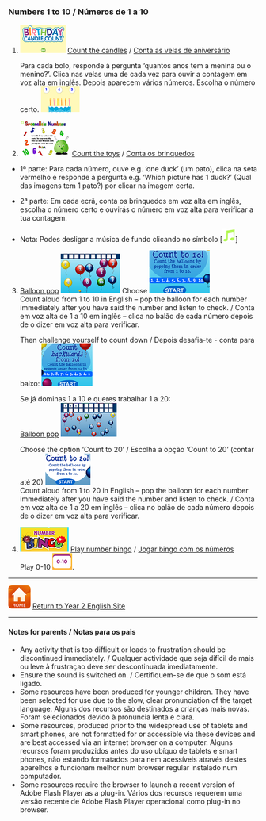 ### Numbers 1 to 10  / Números de 1 a 10

1. [![nocc1](/images/nocc1.PNG)](http://www.abcya.com/kindergarten_counting.htm ) [Count the candles](http://www.abcya.com/kindergarten_counting.htm) / [Conta as velas de aniversário](http://www.abcya.com/kindergarten_counting.htm)  

   Para cada bolo, responde à pergunta ‘quantos anos tem a menina ou o menino?’. Clica nas velas uma de cada vez para ouvir a contagem em voz alta em inglês. Depois aparecem vários números. Escolha o número certo. [![nocc2](/images/nocc2.PNG)](http://www.abcya.com/kindergarten_counting.htm)  

2. [![ssno1](/images/ssno1.PNG)](http://www.sheppardsoftware.com/preschool/ngames/numbers.htm) [Count the toys](http://www.sheppardsoftware.com/preschool/ngames/numbers.htm) / [Conta os brinquedos](http://www.sheppardsoftware.com/preschool/ngames/numbers.htm)  

* 1ª parte: Para cada número, ouve e.g. ‘one duck’ (um pato), clica na seta vermelho e responde à pergunta e.g. ‘Which picture has 1 duck?’ (Qual das imagens tem 1 pato?) por clicar na imagem certa.  

* 2ª parte: Em cada ecrã, conta os brinquedos em voz alta em inglês, escolha o número certo e ouvirás o número em voz alta para verificar a tua contagem.  

* Nota: Podes desligar a música de fundo clicando no símbolo [![ssno4](/images/ssno4.PNG)]  

3. [Balloon pop](http://www.sheppardsoftware.com/mathgames/earlymath/BalloonCount10.htm)  [![bapo5](/images/bapo5.PNG)](http://www.sheppardsoftware.com/mathgames/earlymath/BalloonCount10.htm) Choose ![bapo6](/images/bapo6.PNG)  
   Count aloud from 1 to 10 in English – pop the balloon for each number immediately after you have said the number and listen to check. / Conta em voz alta de 1 a 10 em inglês – clica no balão de cada número depois de o dizer em voz alta para verificar.  
  
   Then challenge yourself to count down / Depois desafia-te - conta para baixo: ![bapo7](/images/bapo7.PNG)  
  
   Se já dominas 1 a 10 e queres trabalhar 1 a 20:  
   [Balloon pop](http://www.sheppardsoftware.com/mathgames/earlymath/BalloonCount20.htm)  [![bapo1](/images/bapo1.PNG)]( http://www.sheppardsoftware.com/mathgames/earlymath/BalloonCount20.htm)  

   Choose the option ‘Count to 20’ / Escolha a opção ‘Count to 20’ (contar até 20) ![bapo2](/images/bapo2.PNG)  
   Count aloud from 1 to 20 in English – pop the balloon for each number immediately after you have said the number and listen to check. / Conta em voz alta de 1 a 20 em inglês – clica no balão de cada número depois de o dizer em voz alta para verificar.  
   
4. [![nobi1](/images/nobi1.PNG)]( http://www.abcya.com/number_bingo.htm) [Play number bingo]( http://www.abcya.com/number_bingo.htm) / [Jogar bingo com os números]( http://www.abcya.com/number_bingo.htm)  
   Play 0-10  ![nobi3](/images/nobi3.PNG).

***
[![home](/images/home.PNG)](https://tangerina-pt.github.io/English/Year2) [Return to Year 2 English Site](https://tangerina-pt.github.io/English/Year2)

***


#### Notes for parents / Notas para os pais
* Any activity that is too difficult or leads to frustration should be discontinued immediately. / Qualquer actividade que seja difícil de mais ou leve à frustraçao deve ser descontinuada imediatamente.
* Ensure the sound is switched on. / Certifiquem-se de que o som está ligado.
* Some resources have been produced for younger children. They have been selected for use due to the slow, clear pronunciation of the target language. Alguns dos recursos são destinados a crianças mais novas. Foram selecionados devido à pronuncia lenta e clara.
* Some resources, produced prior to the widespread use of tablets and smart phones, are not formatted for or accessible via these devices and are best accessed via an internet browser on a computer. Alguns recursos foram produzidos antes do uso ubíquo de tablets e smart phones, não estando formatados para nem acessíveis através destes aparelhos e funcionam melhor num browser regular instalado num computador.
* Some resources require the browser to launch a recent version of Adobe Flash Player as a plug-in. Vários dos recursos requerem uma versão recente de Adobe Flash Player operacional como plug-in no browser.
